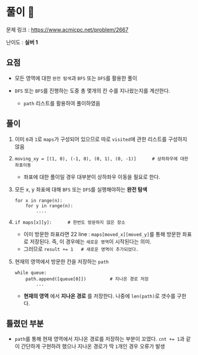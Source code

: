# 풀이 :notebook:

   문제 링크 : https://www.acmicpc.net/problem/2667
   
   난이도 : __실버 1__
## 요점
- 모든 영역에 대한 `완전 탐색`과 `BFS` 또는 `DFS`를 활용한 풀이

- `DFS` 또는 `BFS`를 진행하는 도중 총 몇개의 칸 수를 지나왔는지를 계산한다.
    - `path` 리스트를 활용하여 풀이하였음

    
## 풀이
1. 이미 `0`과 `1`로 `maps`가 구성되어 있으므로 따로 `visited`에 관한 리스트를 구성하지 않음

2. `moving_xy = [(1, 0), (-1, 0), (0, 1), (0, -1)]      # 상하좌우에 대한 좌표이동`
    - 좌표에 대한 풀이일 경우 대부분이 상하좌우 이동을 필요로 한다.

3. 모든 x, y 좌표에 대해 `BFS` 또는 `DFS`를 실행해야하는 __완전 탐색__
    ```
    for x in range(n):
        for y in range(n):
            ....
   ```

4. `if maps[x][y]:      # 한번도 방문하지 않은 장소`
    - 이미 방문한 좌표라면 22 line : `maps[moved_x][moved_y]`를 통해 방문한 좌표로 저장된다. 즉, 이 경우에는 `새로운 영역`이 시작된다는 의미.
    - 그러므로 `result += 1   # 새로운 영역이 추가되었다.`

5. 현재의 영역에서 방문한 칸을 저장하는 `path`
    ```
    while queue:
        path.append([queue[0]])         # 지나온 경로 저장
            ...        
      ```
      - __현재의 영역__ 에서 __지나온 경로__ 를 저장한다. 나중에 `len(path)`로 갯수를 구한다.
      
## 틀렸던 부분
- `path`를 통해 현재 영역에서 지나온 경로를 저장하는 부분이 꼬였다. `cnt += 1`과 같이 간단하게 구현하려 했으나 지나온 경로가 딱 `1`개인 경우 오류가 발생